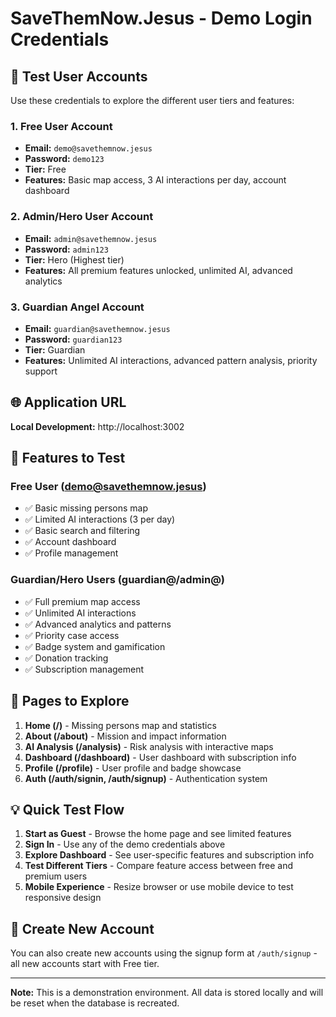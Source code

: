 # SaveThemNow.Jesus - Demo Login Credentials

## 🔐 Test User Accounts

Use these credentials to explore the different user tiers and features:

### 1. **Free User Account**
- **Email:** `demo@savethemnow.jesus`
- **Password:** `demo123`
- **Tier:** Free
- **Features:** Basic map access, 3 AI interactions per day, account dashboard

### 2. **Admin/Hero User Account** 
- **Email:** `admin@savethemnow.jesus`
- **Password:** `admin123`
- **Tier:** Hero (Highest tier)
- **Features:** All premium features unlocked, unlimited AI, advanced analytics

### 3. **Guardian Angel Account**
- **Email:** `guardian@savethemnow.jesus`
- **Password:** `guardian123`
- **Tier:** Guardian
- **Features:** Unlimited AI interactions, advanced pattern analysis, priority support

## 🌐 Application URL
**Local Development:** http://localhost:3002

## 📱 Features to Test

### Free User (demo@savethemnow.jesus)
- ✅ Basic missing persons map
- ✅ Limited AI interactions (3 per day)
- ✅ Basic search and filtering
- ✅ Account dashboard
- ✅ Profile management

### Guardian/Hero Users (guardian@/admin@)
- ✅ Full premium map access
- ✅ Unlimited AI interactions
- ✅ Advanced analytics and patterns
- ✅ Priority case access
- ✅ Badge system and gamification
- ✅ Donation tracking
- ✅ Subscription management

## 🎯 Pages to Explore

1. **Home (/)** - Missing persons map and statistics
2. **About (/about)** - Mission and impact information  
3. **AI Analysis (/analysis)** - Risk analysis with interactive maps
4. **Dashboard (/dashboard)** - User dashboard with subscription info
5. **Profile (/profile)** - User profile and badge showcase
6. **Auth (/auth/signin, /auth/signup)** - Authentication system

## 💡 Quick Test Flow

1. **Start as Guest** - Browse the home page and see limited features
2. **Sign In** - Use any of the demo credentials above
3. **Explore Dashboard** - See user-specific features and subscription info
4. **Test Different Tiers** - Compare feature access between free and premium users
5. **Mobile Experience** - Resize browser or use mobile device to test responsive design

## 🔧 Create New Account
You can also create new accounts using the signup form at `/auth/signup` - all new accounts start with Free tier.

---

**Note:** This is a demonstration environment. All data is stored locally and will be reset when the database is recreated.